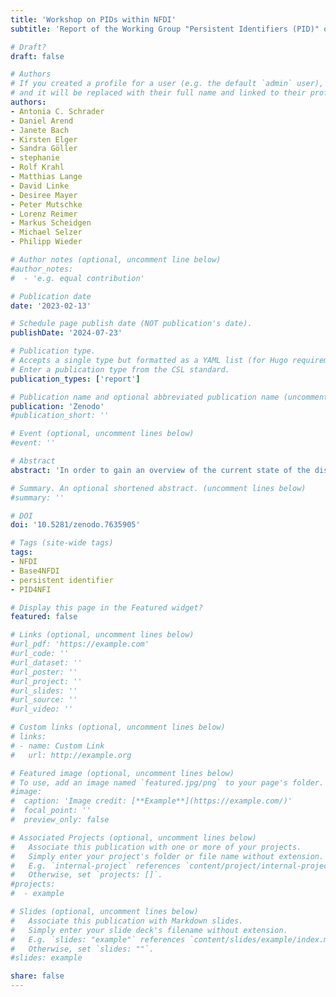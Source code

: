 ```yaml
---
title: 'Workshop on PIDs within NFDI'
subtitle: 'Report of the Working Group "Persistent Identifiers (PID)" of theSectionCommon Infrastructuresof the NFDI'

# Draft?
draft: false

# Authors
# If you created a profile for a user (e.g. the default `admin` user), write the username (folder name) here
# and it will be replaced with their full name and linked to their profile.
authors:
- Antonia C. Schrader
- Daniel Arend
- Janete Bach
- Kirsten Elger
- Sandra Göller
- stephanie
- Rolf Krahl
- Matthias Lange
- David Linke
- Desiree Mayer
- Peter Mutschke
- Lorenz Reimer
- Markus Scheidgen
- Michael Selzer
- Philipp Wieder

# Author notes (optional, uncomment line below)
#author_notes:
#  - 'e.g. equal contribution'

# Publication date
date: '2023-02-13'

# Schedule page publish date (NOT publication's date).
publishDate: '2024-07-23'

# Publication type.
# Accepts a single type but formatted as a YAML list (for Hugo requirements).
# Enter a publication type from the CSL standard.
publication_types: ['report']

# Publication name and optional abbreviated publication name (uncomment line below).
publication: 'Zenodo'
#publication_short: ''

# Event (optional, uncomment lines below)
#event: ''

# Abstract
abstract: 'In order to gain an overview of the current state of the discussion on PIDs and for the identification of use cases for the initiation phase of a PID service within the NFDI basic services, the working group Persistent Identifier of the Section Common Infrastructures of the NFDI hosted an online workshop in January 2023. In the course of the workshop, members of nine different NFDI consortia presented the current application of PIDs in their consortia.'

# Summary. An optional shortened abstract. (uncomment lines below)
#summary: ''

# DOI
doi: '10.5281/zenodo.7635905'

# Tags (site-wide tags)
tags:
- NFDI
- Base4NFDI
- persistent identifier
- PID4NFI

# Display this page in the Featured widget?
featured: false

# Links (optional, uncomment lines below)
#url_pdf: 'https://example.com'
#url_code: ''
#url_dataset: ''
#url_poster: ''
#url_project: ''
#url_slides: ''
#url_source: ''
#url_video: ''

# Custom links (optional, uncomment lines below)
# links:
# - name: Custom Link
#   url: http://example.org

# Featured image (optional, uncomment lines below)
# To use, add an image named `featured.jpg/png` to your page's folder.
#image:
#  caption: 'Image credit: [**Example**](https://example.com/)'
#  focal_point: ''
#  preview_only: false

# Associated Projects (optional, uncomment lines below)
#   Associate this publication with one or more of your projects.
#   Simply enter your project's folder or file name without extension.
#   E.g. `internal-project` references `content/project/internal-project/index.md`.
#   Otherwise, set `projects: []`.
#projects:
#  - example

# Slides (optional, uncomment lines below)
#   Associate this publication with Markdown slides.
#   Simply enter your slide deck's filename without extension.
#   E.g. `slides: "example"` references `content/slides/example/index.md`.
#   Otherwise, set `slides: ""`.
#slides: example

share: false
---
```

